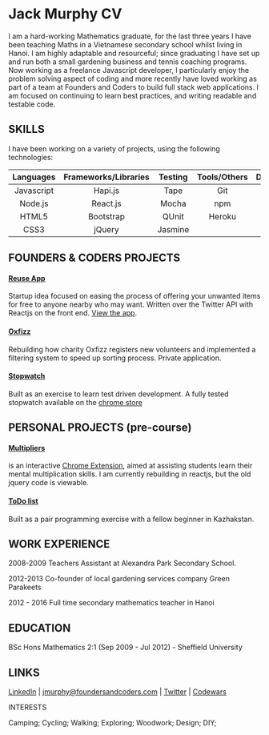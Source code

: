 # Jack Murphy CV

I am a hard-working Mathematics graduate, for the last three years I have been teaching Maths in a Vietnamese secondary school whilst living in Hanoi. I am highly adaptable and resourceful; since graduating I have set up and run both a small gardening business and tennis coaching programs. Now working as a freelance Javascript developer, I particularly enjoy the problem solving aspect of coding and more recently have loved working as part of a team at Founders and Coders to build full stack web applications.  I am focused on continuing to learn best practices, and writing readable and testable code.



## SKILLS

I have been working on a variety of projects, using the following technologies:

|Languages 	|Frameworks/Libraries	|Testing| Tools/Others|Databases|
|:--------:|:---------------------:|:------:|:-----------:|:-----------------------:|
|Javascript	|Hapi.js	              |Tape     	  |Git	          |Redis
|Node.js   	|React.js	            |Mocha	      |npm
|HTML5     	|Bootstrap  	          |QUnit	      |Heroku
|CSS3      	|jQuery	              |Jasmine


## FOUNDERS & CODERS PROJECTS

#### [Reuse App](https://github.com/JMurphyWeb/onpurposehack)

Startup idea focused on easing the process of offering your unwanted items for free to anyone nearby who may want. Written over the Twitter API with Reactjs on the front end. [View the app](http://reuseapp.herokuapp.com/).

#### [Oxfizz](https://github.com/JMurphyWeb/worthwhile-hackathon)

Rebuilding how charity Oxfizz registers new volunteers and implemented a filtering system to speed up sorting process. Private application.

#### [Stopwatch](https://github.com/vanillasquad/stopwatch-jack-elias)
Built as an exercise to learn test driven development. A fully tested stopwatch available on the [chrome store](https://chrome.google.com/webstore/detail/stopwatch/dcaienkchlfpbcjkalkhbbcaohecmodp)

## PERSONAL PROJECTS (pre-course)

#### [Multipliers](https://chrome.google.com/webstore/detail/multipliers/ocimlgnmlnedcdbojlmonmicihbenfhj)

 is an interactive [Chrome Extension](https://github.com/JMurphyWeb/multipliers), aimed at assisting students learn their mental multiplication skills. I am currently rebuilding in reactjs, but the old jquery code is viewable.


#### [ToDo list](http://jmurphyweb.github.io/todo-list/)
Built as a pair programming exercise with a fellow beginner in Kazhakstan.


## WORK EXPERIENCE

2008-2009 Teachers Assistant at Alexandra Park Secondary School.

2012-2013 Co-founder of local gardening services company Green Parakeets

2012 - 2016 Full time secondary mathematics teacher in Hanoi


## EDUCATION

BSc Hons Mathematics 2:1 (Sep 2009 - Jul 2012) - Sheffield University

## LINKS

[LinkedIn](https://www.linkedin.com/in/jack-murphy-87b201107) | jmurphy@foundersandcoders.com | [Twitter](https://twitter.com/JMurphyWeb) | [Codewars](http://www.codewars.com/users/JMurphyWeb)

INTERESTS

Camping;
Cycling;
Walking;
Exploring;
Woodwork;
Design;
DIY;
